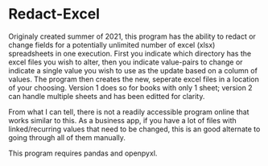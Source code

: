 # Redact-Excel

Originaly created summer of 2021, this program has the ability to redact or change fields for a potentially unlimited number of excel (xlsx) spreadsheets in one execution. First you indicate which directory has the excel files you wish to alter, then you indicate value-pairs to change or indicate a single value you wish to use as the update based on a column of values. The program then creates the new, seperate excel files in a location of your choosing. Version 1 does so for books with only 1 sheet; version 2 can handle multiple sheets and has been editted for clarity.

From what I can tell, there is not a readily accessible program online that works similar to this. As a business app, if you have a lot of files with linked/recurring values that need to be changed, this is an good alternate to going through all of them manually.

This program requires pandas and openpyxl. 
